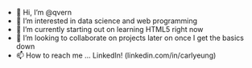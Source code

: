 - 👋 Hi, I’m @qvern
- 👀 I’m interested in data science and web programming
- 🌱 I’m currently starting out on learning HTML5 right now
- 💞️ I’m looking to collaborate on projects later on once I get the basics down
- 📫 How to reach me ... LinkedIn! (linkedin.com/in/carlyeung)

<!---
qvern/qvern is a ✨ special ✨ repository because its `README.md` (this file) appears on your GitHub profile.
You can click the Preview link to take a look at your changes.
--->

